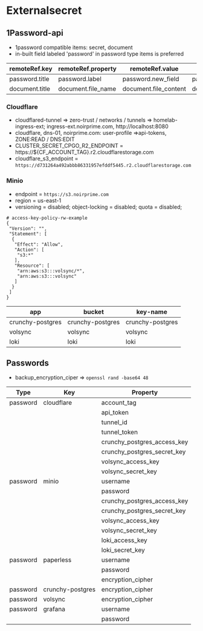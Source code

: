# Externalsecret

## 1Password-api

- 1password compatible items: secret, document
- in-built field labeled 'password' in password type items is preferred

| remoteRef.key  | remoteRef.property | remoteRef.value       | ignored                     |
| -------------- | ------------------ | --------------------- | --------------------------- |
| password.title | password.label     | password.new_field    | password.section/notes/tags |
| document.title | document.file_name | document.file_content | document.section/notes/tags |

### Cloudflare

* cloudflared-tunnel => zero-trust / networks / tunnels => homelab-ingress-ext; ingress-ext.noirprime.com, http://localhost:8080
* cloudflare, dns-01, noirprime.com: user-profile =>api-tokens, ZONE:READ / DNS:EDIT
* CLUSTER_SECRET_CPGO_R2_ENDPOINT = https://${CF_ACCOUNT_TAG}.r2.cloudflarestorage.com
* cloudflare_s3_endpoint = `https://d731264a492abbb86331957efddf5445.r2.cloudflarestorage.com`

### Minio

- endpoint = `https://s3.noirprime.com`
- region = us-east-1
- versioning = disabled; object-locking = disabled; quota = disabled;

```
# access-key-policy-rw-example
{
 "Version": "",
 "Statement": [
  {
   "Effect": "Allow",
   "Action": [
    "s3:*"
   ],
   "Resource": [
    "arn:aws:s3:::volsync/*",
    "arn:aws:s3:::volsync"
   ]
  }
 ]
}
```

| app              | bucket           | key-name         |
| ---------------- | ---------------- | ---------------- |
| crunchy-postgres | crunchy-postgres | crunchy-postgres |
| volsync          | volsync          | volsync          |
| loki             | loki             | loki             |

## Passwords

- backup_encryption_ciper => `openssl rand -base64 48`

| Type     | Key              | Property                    |
| -------- | ---------------- | --------------------------- |
| password | cloudflare       | account_tag                 |
|          |                  | api_token                   |
|          |                  | tunnel_id                   |
|          |                  | tunnel_token                |
|          |                  | crunchy_postgres_access_key |
|          |                  | crunchy_postgres_secret_key |
|          |                  | volsync_access_key          |
|          |                  | volsync_secret_key          |
| password | minio            | username                    |
|          |                  | password                    |
|          |                  | crunchy_postgres_access_key |
|          |                  | crunchy_postgres_secret_key |
|          |                  | volsync_access_key          |
|          |                  | volsync_secret_key          |
|          |                  | loki_access_key             |
|          |                  | loki_secret_key             |
| password | paperless        | username                    |
|          |                  | password                    |
|          |                  | encryption_cipher           |
| password | crunchy-postgres | encryption_cipher           |
| password | volsync          | encryption_cipher           |
| password | grafana          | username                    |
|          |                  | password                    |
